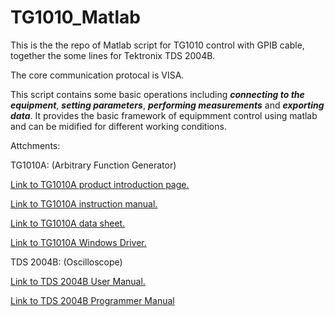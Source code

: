 # TG1010_Matlab

This is the the repo of Matlab script for TG1010 control with GPIB cable, together the some lines for Tektronix TDS 2004B.

The core communication protocal is VISA.

This script contains some basic operations including ***connecting to the equipment***, ***setting parameters***, ***performing measurements*** and ***exporting data***. It provides the basic framework of equipmment control  using matlab and can be midified for different working conditions.

Attchments: 

TG1010A: (Arbitrary Function Generator)

[Link to TG1010A product introduction page.](https://www.aimtti.com/product-category/legacy-products/aim-tg1010a)

[Link to TG1010A instruction manual.](https://resources.aimtti.com/manuals/TG1010A_Instruction_Manual-Iss12.pdf)

[Link to TG1010A data sheet.](https://resources.aimtti.com/datasheets/AIM-TG1010A_function_generator_data_sheet-Iss2A.pdf)

[Link to TG1010A Windows Driver.](https://resources.aimtti.com/drivers/cvi-1010-v1_0.zip)


TDS 2004B: (Oscilloscope)

[Link to TDS 2004B User Manual.](https://download.tek.com/manual/071181702web.pdf)

[Link to TDS 2004B Programmer Manual](https://download.tek.com/manual/071107504.pdf)
